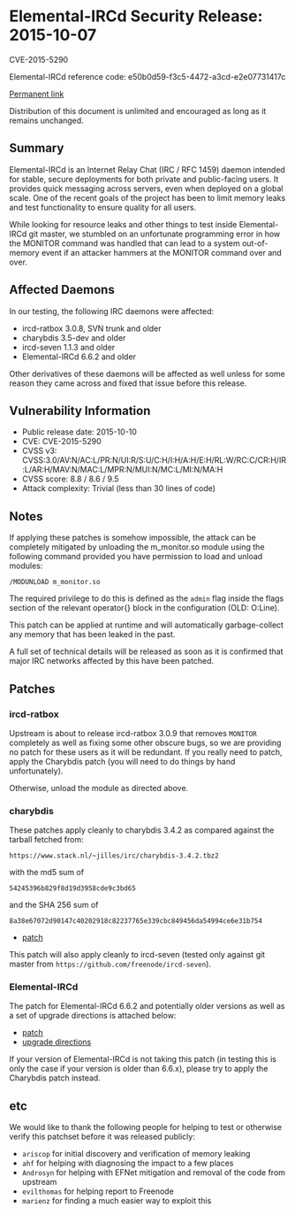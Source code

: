 Elemental-IRCd Security Release: 2015-10-07
===========================================

CVE-2015-5290

Elemental-IRCd reference code: e50b0d59-f3c5-4472-a3cd-e2e07731417c

[Permanent link](http://elemental-ircd.com/security/e50b0d59-f3c5-4472-a3cd-e2e07731417c)

Distribution of this document is unlimited and encouraged as long as it remains
unchanged.

Summary
-------

Elemental-IRCd is an Internet Relay Chat (IRC / RFC 1459) daemon intended for
stable, secure deployments for both private and public-facing users. It
provides quick messaging across servers, even when deployed on a global scale.
One of the recent goals of the project has been to limit memory leaks and test
functionality to ensure quality for all users.

While looking for resource leaks and other things to test inside Elemental-IRCd
git master, we stumbled on an unfortunate programming error in how the MONITOR
command was handled that can lead to a system out-of-memory event if an
attacker hammers at the MONITOR command over and over.

Affected Daemons
----------------

In our testing, the following IRC daemons were affected:

- ircd-ratbox 3.0.8, SVN trunk and older
- charybdis 3.5-dev and older
- ircd-seven 1.1.3 and older
- Elemental-IRCd 6.6.2 and older

Other derivatives of these daemons will be affected as well unless for some
reason they came across and fixed that issue before this release.

Vulnerability Information
-------------------------

- Public release date: 2015-10-10
- CVE: CVE-2015-5290
- CVSS v3: CVSS:3.0/AV:N/AC:L/PR:N/UI:R/S:U/C:H/I:H/A:H/E:H/RL:W/RC:C/CR:H/IR:L/AR:H/MAV:N/MAC:L/MPR:N/MUI:N/MC:L/MI:N/MA:H
- CVSS score: 8.8 / 8.6 / 9.5
- Attack complexity: Trivial (less than 30 lines of code)

Notes
-----

If applying these patches is somehow impossible, the attack can be completely
mitigated by unloading the m\_monitor.so module using the following command
provided you have permission to load and unload modules:

    /MODUNLOAD m_monitor.so

The required privilege to do this is defined as the `admin` flag inside the
flags section of the relevant operator{} block in the configuration
(OLD: O:Line).

This patch can be applied at runtime and will automatically garbage-collect any
memory that has been leaked in the past.

A full set of technical details will be released as soon as it is confirmed
that major IRC networks affected by this have been patched.

Patches
-------

### ircd-ratbox

Upstream is about to release ircd-ratbox 3.0.9 that removes `MONITOR`
completely as well as fixing some other obscure bugs, so we are providing no
patch for these users as it will be redundant. If you really need to patch,
apply the Charybdis patch (you will need to do things by hand unfortunately).

Otherwise, unload the module as directed above.

### charybdis

These patches apply cleanly to charybdis 3.4.2 as compared against the tarball
fetched from:

    https://www.stack.nl/~jilles/irc/charybdis-3.4.2.tbz2

with the md5 sum of

    54245396b829f8d19d3958cde9c3bd65

and the SHA 256 sum of

    8a38e67072d90147c40202918c82237765e339cbc849456da54994ce6e31b754

- [patch](./patches/Charybdis_3-4-2.patch)

This patch will also apply cleanly to ircd-seven (tested only against git
master from `https://github.com/freenode/ircd-seven`).

### Elemental-IRCd

The patch for Elemental-IRCd 6.6.2 and potentially older versions as well as
a set of upgrade directions is attached below:

- [patch](./patches/Elemental-IRCd_6-6-2.patch)
- [upgrade directions](./upgrade.html)

If your version of Elemental-IRCd is not taking this patch (in testing this is
only the case if your version is older than 6.6.x), please try to apply the
Charybdis patch instead.

etc
---

We would like to thank the following people for helping to test or otherwise
verify this patchset before it was released publicly:

- `ariscop` for initial discovery and verification of memory leaking
- `ahf` for helping with diagnosing the impact to a few places
- `Androsyn` for helping with EFNet mitigation and removal of the code from
upstream
- `evilthomas` for helping report to Freenode
- `marienz` for finding a much easier way to exploit this
